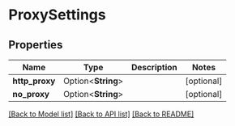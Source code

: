 # ProxySettings

## Properties

Name | Type | Description | Notes
------------ | ------------- | ------------- | -------------
**http_proxy** | Option<**String**> |  | [optional]
**no_proxy** | Option<**String**> |  | [optional]

[[Back to Model list]](../README.md#documentation-for-models) [[Back to API list]](../README.md#documentation-for-api-endpoints) [[Back to README]](../README.md)



